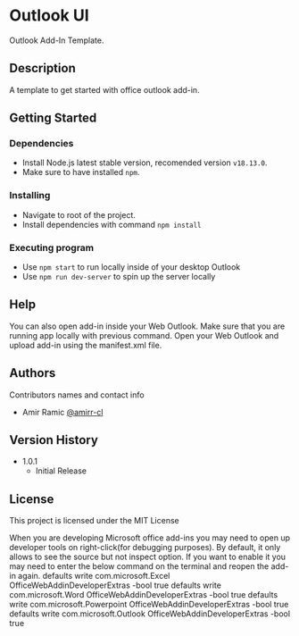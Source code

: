 # Outlook UI

Outlook Add-In Template.

## Description

A template to get started with office outlook add-in.

## Getting Started

### Dependencies

- Install Node.js latest stable version, recomended version `v18.13.0`.
- Make sure to have installed `npm`.

### Installing

- Navigate to root of the project.
- Install dependencies with command `npm install`

### Executing program

- Use `npm start` to run locally inside of your desktop Outlook
- Use `npm run dev-server` to spin up the server locally

## Help

You can also open add-in inside your Web Outlook. Make sure that you are running app locally with previous command.
Open your Web Outlook and upload add-in using the manifest.xml file.

## Authors

Contributors names and contact info

- Amir Ramic [@amirr-cl](https://github.com/amirr-cl)

## Version History

- 1.0.1
  - Initial Release

## License

This project is licensed under the MIT License

When you are developing Microsoft office add-ins you may need to open up developer tools on right-click(for debugging purposes). By default, it only allows to see the source but not inspect option.
If you want to enable it you may need to enter the below command on the terminal and reopen the add-in again.
defaults write com.microsoft.Excel OfficeWebAddinDeveloperExtras -bool true
defaults write com.microsoft.Word OfficeWebAddinDeveloperExtras -bool true
defaults write com.microsoft.Powerpoint OfficeWebAddinDeveloperExtras -bool true
defaults write com.microsoft.Outlook OfficeWebAddinDeveloperExtras -bool true
